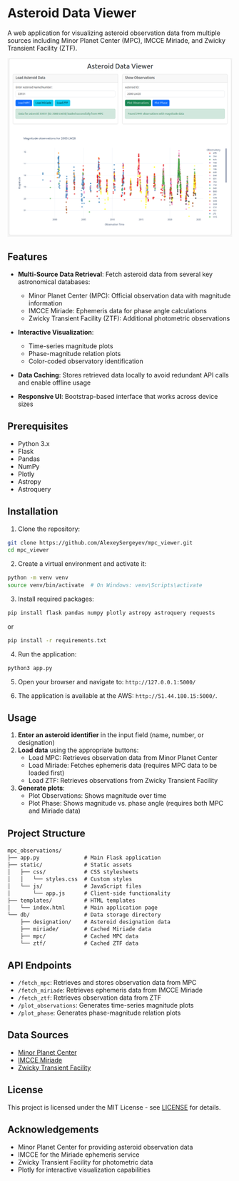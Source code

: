 # Asteroid Data Viewer

A web application for visualizing asteroid observation data from multiple sources including Minor Planet Center (MPC), IMCCE Miriade, and Zwicky Transient Facility (ZTF).

![Asteroid Data Viewer](static/images/front.png)

## Features

- **Multi-Source Data Retrieval**: Fetch asteroid data from several key astronomical databases:
  - Minor Planet Center (MPC): Official observation data with magnitude information
  - IMCCE Miriade: Ephemeris data for phase angle calculations
  - Zwicky Transient Facility (ZTF): Additional photometric observations

- **Interactive Visualization**:
  - Time-series magnitude plots
  - Phase-magnitude relation plots
  - Color-coded observatory identification

- **Data Caching**: Stores retrieved data locally to avoid redundant API calls and enable offline usage

- **Responsive UI**: Bootstrap-based interface that works across device sizes

## Prerequisites

- Python 3.x
- Flask
- Pandas
- NumPy
- Plotly
- Astropy
- Astroquery

## Installation

1. Clone the repository:
```bash
git clone https://github.com/AlexeySergeyev/mpc_viewer.git
cd mpc_viewer
```

2. Create a virtual environment and activate it:
```bash
python -m venv venv
source venv/bin/activate  # On Windows: venv\Scripts\activate
```

3. Install required packages:
```bash
pip install flask pandas numpy plotly astropy astroquery requests
```
or
```bash
pip install -r requirements.txt
```

4. Run the application:
```bash
python3 app.py
```

5. Open your browser and navigate to: `http://127.0.0.1:5000/`

6. The application is available at the AWS: `http://51.44.180.15:5000/`.

## Usage

1. **Enter an asteroid identifier** in the input field (name, number, or designation)
2. **Load data** using the appropriate buttons:
   - Load MPC: Retrieves observation data from Minor Planet Center
   - Load Miriade: Fetches ephemeris data (requires MPC data to be loaded first)
   - Load ZTF: Retrieves observations from Zwicky Transient Facility
3. **Generate plots**:
   - Plot Observations: Shows magnitude over time
   - Plot Phase: Shows magnitude vs. phase angle (requires both MPC and Miriade data)

## Project Structure

```
mpc_observations/
├── app.py              # Main Flask application
├── static/             # Static assets
│   ├── css/            # CSS stylesheets
│   │   └── styles.css  # Custom styles
│   └── js/             # JavaScript files
│       └── app.js      # Client-side functionality
├── templates/          # HTML templates
│   └── index.html      # Main application page
└── db/                 # Data storage directory
    ├── designation/    # Asteroid designation data
    ├── miriade/        # Cached Miriade data
    ├── mpc/            # Cached MPC data
    └── ztf/            # Cached ZTF data
```

## API Endpoints

- `/fetch_mpc`: Retrieves and stores observation data from MPC
- `/fetch_miriade`: Retrieves ephemeris data from IMCCE Miriade
- `/fetch_ztf`: Retrieves observation data from ZTF
- `/plot_observations`: Generates time-series magnitude plots
- `/plot_phase`: Generates phase-magnitude relation plots

## Data Sources

- [Minor Planet Center](https://www.minorplanetcenter.net/)
- [IMCCE Miriade](https://ssp.imcce.fr/webservices/miriade/)
- [Zwicky Transient Facility](https://www.ztf.caltech.edu/)

## License

This project is licensed under the MIT License - see [LICENSE](LICENSE) for details.

## Acknowledgements

- Minor Planet Center for providing asteroid observation data
- IMCCE for the Miriade ephemeris service
- Zwicky Transient Facility for photometric data
- Plotly for interactive visualization capabilities